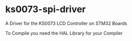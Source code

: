 # ks0073-spi-driver
A Driver for the KS0073 LCD Controller on STM32 Boards

To Compile you need the HAL Library for your Compiler

